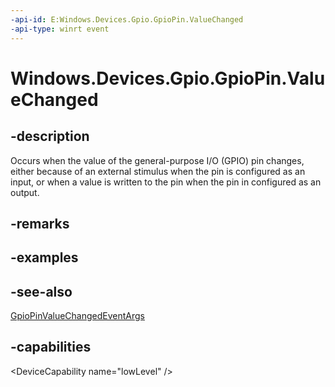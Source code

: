 ```yaml
---
-api-id: E:Windows.Devices.Gpio.GpioPin.ValueChanged
-api-type: winrt event
---
```


<!-- Event syntax
public event Windows.Foundation.TypedEventHandler ValueChanged<Windows.Devices.Gpio.GpioPin,  Windows.Devices.Gpio.GpioPinValueChangedEventArgs>
-->

# Windows.Devices.Gpio.GpioPin.ValueChanged

## -description
Occurs when the value of the general-purpose I/O (GPIO) pin changes, either because of an external stimulus when the pin is configured as an input, or when a value is written to the pin when the pin in configured as an output.

## -remarks

## -examples

## -see-also
[GpioPinValueChangedEventArgs](gpiopinvaluechangedeventargs.md)

## -capabilities
&lt;DeviceCapability name="lowLevel" /&gt;
